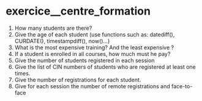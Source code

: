 # exercice__centre_formation
1. How many students are there?
2. Give the age of each student (use functions such as:
datediff(), CURDATE(), timestampdiff(), now()…)
3. What is the most expensive training? And the least expensive ?
4. If a student is enrolled in all courses, how much must he pay?
5. Give the number of students registered in each session
6. Give the list of CIN numbers of students who are registered at least one
times.
7. Give the number of registrations for each student.
8. Give for each session the number of remote registrations and
face-to-face
